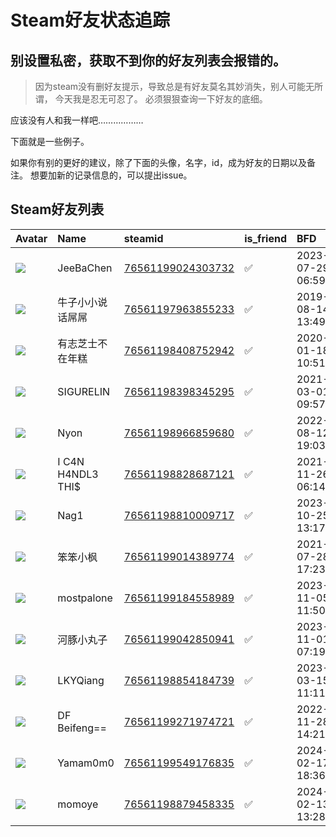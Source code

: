 # Steam好友状态追踪
## 别设置私密，获取不到你的好友列表会报错的。

> 因为steam没有删好友提示，导致总是有好友莫名其妙消失，别人可能无所谓，
> 今天我是忍无可忍了。 必须狠狠查询一下好友的底细。

应该没有人和我一样吧………………

下面就是一些例子。

如果你有别的更好的建议，除了下面的头像，名字，id，成为好友的日期以及备注。 想要加新的记录信息的，可以提出issue。



## Steam好友列表

| Avatar                                                                            | Name              | steamid                                                                     | is_friend   | BFD                 | Remark   |
|:----------------------------------------------------------------------------------|:------------------|:----------------------------------------------------------------------------|:------------|:--------------------|:---------|
| ![](https://avatars.steamstatic.com/e4c5e2ab869df41657cb2108f0d01723d0ba7ba7.jpg) | JeeBaChen         | [76561199024303732](https://steamcommunity.com/profiles/76561199024303732/) | ✅           | 2023-07-29 06:59:43 |          |
| ![](https://avatars.steamstatic.com/1c0b5c37a442a2d39f32902ec42f2e26ba6a142e.jpg) | 牛子小小说话屌屌          | [76561197963855233](https://steamcommunity.com/profiles/76561197963855233/) | ✅           | 2019-08-14 13:49:03 |          |
| ![](https://avatars.steamstatic.com/ab9b6fada5ef6c8555446c0fa36d36cad7d51008.jpg) | 有志芝士不在年糕          | [76561198408752942](https://steamcommunity.com/profiles/76561198408752942/) | ✅           | 2020-01-18 10:51:55 |          |
| ![](https://avatars.steamstatic.com/385123f1c519314a8b58b7039e8d8da5d903e7cf.jpg) | SIGURELIN         | [76561198398345295](https://steamcommunity.com/profiles/76561198398345295/) | ✅           | 2021-03-01 09:57:13 |          |
| ![](https://avatars.steamstatic.com/feef9f424757b3cc451bfe9317688fc379a9667f.jpg) | Nyon              | [76561198966859680](https://steamcommunity.com/profiles/76561198966859680/) | ✅           | 2022-08-12 19:03:18 |          |
| ![](https://avatars.steamstatic.com/006b6012c34b66006105cfdd7fb02cb4ae34f7a1.jpg) | I C4N H4NDL3 THI$ | [76561198828687121](https://steamcommunity.com/profiles/76561198828687121/) | ✅           | 2021-11-26 06:14:32 |          |
| ![](https://avatars.steamstatic.com/658b44162201af63de406a42bf4984a31ba91666.jpg) | Nag1              | [76561198810009717](https://steamcommunity.com/profiles/76561198810009717/) | ✅           | 2023-10-25 13:17:49 |          |
| ![](https://avatars.steamstatic.com/235238cfb03118c94eb18b66d0006f4dcee2be34.jpg) | 笨笨小枫              | [76561199014389774](https://steamcommunity.com/profiles/76561199014389774/) | ✅           | 2021-07-28 17:23:47 |          |
| ![](https://avatars.steamstatic.com/1dc2ebd10cfbd55d6ddefe9e6a90951d23bf898c.jpg) | mostpalone        | [76561199184558989](https://steamcommunity.com/profiles/76561199184558989/) | ✅           | 2023-11-05 11:50:05 |          |
| ![](https://avatars.steamstatic.com/44b65fa70c3df3819aa00d7b9cb13a40ac7cc2dc.jpg) | 河豚小丸子             | [76561199042850941](https://steamcommunity.com/profiles/76561199042850941/) | ✅           | 2023-11-01 07:19:56 |          |
| ![](https://avatars.steamstatic.com/1c0b5c37a442a2d39f32902ec42f2e26ba6a142e.jpg) | LKYQiang          | [76561198854184739](https://steamcommunity.com/profiles/76561198854184739/) | ✅           | 2023-03-15 11:11:59 |          |
| ![](https://avatars.steamstatic.com/fef49e7fa7e1997310d705b2a6158ff8dc1cdfeb.jpg) | DF Beifeng==      | [76561199271974721](https://steamcommunity.com/profiles/76561199271974721/) | ✅           | 2022-11-28 14:21:19 |          |
| ![](https://avatars.steamstatic.com/63193f78ed1102e95a877d7a4a27497d26dc9863.jpg) | Yamam0m0          | [76561199549176835](https://steamcommunity.com/profiles/76561199549176835/) | ✅           | 2024-02-17 18:36:24 |          |
| ![](https://avatars.steamstatic.com/265d043506f0654d97a5049f03c3bb5e9018f513.jpg) | momoye            | [76561198879458335](https://steamcommunity.com/profiles/76561198879458335/) | ✅           | 2024-02-13 13:28:08 |          |